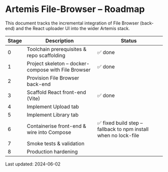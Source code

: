 # Artemis File-Browser – Roadmap

This document tracks the incremental integration of File Browser (back-end)
and the React uploader UI into the wider Artemis stack.

| Stage | Description | Status |
|-------|-------------|--------|
| 0 | Toolchain prerequisites & repo scaffolding | ✅ done |
| 1 | Project skeleton – docker-compose with File Browser | ✅ done |
| 2 | Provision File Browser back-end
| 3 | Scaffold React front-end (Vite) | ✅ done |
| 4 | Implement Upload tab |
| 5 | Implement Library tab |
| 6 | Containerise front-end & wire into Compose | ✅ fixed build step – fallback to npm install when no lock-file |
| 7 | Smoke tests & validation |
| 8 | Production hardening |

Last updated: 2024-06-02
